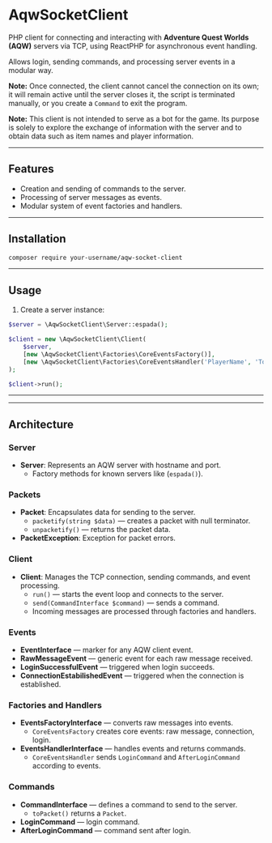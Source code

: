 # AqwSocketClient

PHP client for connecting and interacting with **Adventure Quest Worlds (AQW)** servers via TCP, using ReactPHP for asynchronous event handling.

Allows login, sending commands, and processing server events in a modular way.  

**Note:** Once connected, the client cannot cancel the connection on its own; it will remain active until the server closes it, the script is terminated manually, or you create a `Command` to exit the program.

**Note:** This client is not intended to serve as a bot for the game. Its purpose is solely to explore the exchange of information with the server and to obtain data such as item names and player information.

---

## **Features**

- Creation and sending of commands to the server.  
- Processing of server messages as events.  
- Modular system of event factories and handlers.

---

## **Installation**

```bash
composer require your-username/aqw-socket-client
```

---

## **Usage**

1. Create a server instance:  
```php
$server = \AqwSocketClient\Server::espada();

$client = new \AqwSocketClient\Client(
    $server,
    [new \AqwSocketClient\Factories\CoreEventsFactory()],
    [new \AqwSocketClient\Factories\CoreEventsHandler('PlayerName', 'Token')]
);

$client->run();
```

---

---

## **Architecture**

### **Server**

- **Server**: Represents an AQW server with hostname and port.  
  - Factory methods for known servers like (`espada()`).

### **Packets**

- **Packet**: Encapsulates data for sending to the server.  
  - `packetify(string $data)` — creates a packet with null terminator.  
  - `unpacketify()` — returns the packet data.  
- **PacketException**: Exception for packet errors.

### **Client**

- **Client**: Manages the TCP connection, sending commands, and event processing.  
  - `run()` — starts the event loop and connects to the server.  
  - `send(CommandInterface $command)` — sends a command.  
  - Incoming messages are processed through factories and handlers.

### **Events**

- **EventInterface** — marker for any AQW client event.  
- **RawMessageEvent** — generic event for each raw message received.  
- **LoginSuccessfulEvent** — triggered when login succeeds.  
- **ConnectionEstabilishedEvent** — triggered when the connection is established.

### **Factories and Handlers**

- **EventsFactoryInterface** — converts raw messages into events.  
  - `CoreEventsFactory` creates core events: raw message, connection, login.  
- **EventsHandlerInterface** — handles events and returns commands.  
  - `CoreEventsHandler` sends `LoginCommand` and `AfterLoginCommand` according to events.

### **Commands**

- **CommandInterface** — defines a command to send to the server.  
  - `toPacket()` returns a `Packet`.  
- **LoginCommand** — login command.  
- **AfterLoginCommand** — command sent after login.